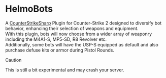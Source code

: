# HelmoBots

A [CounterStrikeSharp](https://github.com/roflmuffin/CounterStrikeSharp) Plugin for Counter-Strike 2 designed to diversify bot behavior, enhancing their selection of weapons and equipment.  
With this plugin, bots will now choose from a wider array of weaponry including the M4A1-S, MP5-SD, R8 Revolver etc.  
Additionally, some bots will have the USP-S equipped as default and also purchase defuse kits or armor during Pistol Rounds.


> [!CAUTION]  
> This is still a bit experimental and may crash your server.
